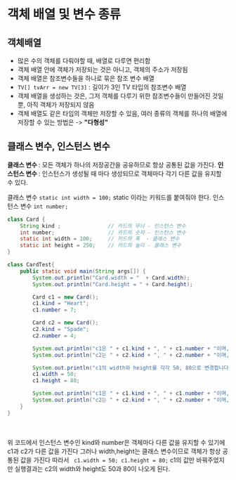 # 객체 배열 및 변수 종류
## 객체배열
- 많은 수의 객체를 다뤄야할 때, 배열로 다루면 편리함
- 객체 배열 안에 객체가 저장되는 것은 아니고, 객체의 주소가 저장됨
- 객체 배열은 참조변수들을 하나로 묶은 참조 변수 배열
- ```TV[] tvArr = new TV[3]``` : 길이가 3인 TV 타입의 참조변수 배열
- 객체 배열을 생성하는 것은, 그저 객체를 다루기 위한 참조변수들이 만들어진 것일 뿐, 아직 객체가 저장되지 않음
- 객체 배열도 같은 타입의 객체만 저장할 수 있음, 여러 종류의 객체를 하나의 배열에 저장할 수 있는 방법은 -> <b>"다형성"</b>

## 클래스 변수, 인스턴스 변수
<b> 클래스 변수 </b> : 모든 객체가 하나의 저장공간을 공유하므로 항상 공통된 값을 가진다. 
<b> 인스턴스 변수 </b> : 인스턴스가 생성될 때 마다 생성되므로 객체마다 각기 다른 값을 유지할 수 있다.

클래스 변수 ```static int width = 100;``` static 이라는 키워드를 붙여줘야 한다.
인스턴스 변수 ```int number;``` 

```java
class Card {
    String kind ;				// 카드의 무늬 - 인스턴스 변수
    int number;				    // 카드의 숫자 - 인스턴스 변수
    static int width = 100;		// 카드의 폭  - 클래스 변수
    static int height = 250;	// 카드의 높이 - 클래스 변수
}

class CardTest{
    public static void main(String args[]) {
        System.out.println("Card.width = "  + Card.width);
        System.out.println("Card.height = " + Card.height);

        Card c1 = new Card();
        c1.kind = "Heart";
        c1.number = 7;

        Card c2 = new Card();
        c2.kind = "Spade";
        c2.number = 4;

        System.out.println("c1은 " + c1.kind + ", " + c1.number + "이며, 크기는 (" + c1.width + ", " + c1.height + ")" );
        System.out.println("c2는 " + c2.kind + ", " + c2.number + "이며, 크기는 (" + c2.width + ", " + c2.height + ")" );

        System.out.println("c1의 width와 height를 각각 50, 80으로 변경합니다.");
        c1.width = 50;
        c1.height = 80;

        System.out.println("c1은 " + c1.kind + ", " + c1.number + "이며, 크기는 (" + c1.width + ", " + c1.height + ")" );
        System.out.println("c2는 " + c2.kind + ", " + c2.number + "이며, 크기는 (" + c2.width + ", " + c2.height + ")" );
    }
}
```

<br><br>
위 코드에서 인스턴스 변수인 kind와 number은 객체마다 다른 값을 유지할 수 있기에 c1과 c2가 다른 값을 
가진다 그러나
width,height는 클래스 변수이므로 객체가 항상 공통된 값을 가진다
따라서 ``` c1.width = 50; c1.height = 80;``` c1의 값만 바꿔주었지만 실행결과는 c2의 width와 height도 
50과 80이 나오게 된다.
